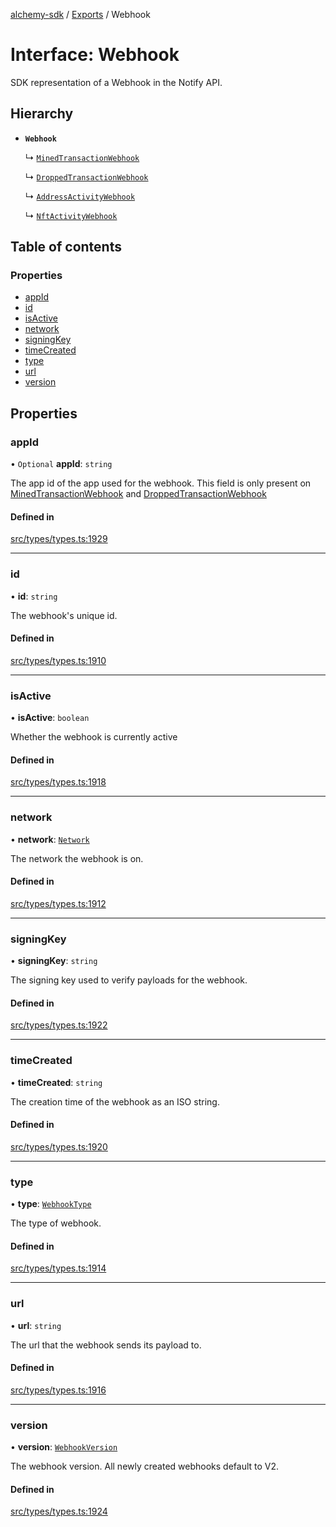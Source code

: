 [alchemy-sdk](../README.md) / [Exports](../modules.md) / Webhook

# Interface: Webhook

SDK representation of a Webhook in the Notify API.

## Hierarchy

- **`Webhook`**

  ↳ [`MinedTransactionWebhook`](MinedTransactionWebhook.md)

  ↳ [`DroppedTransactionWebhook`](DroppedTransactionWebhook.md)

  ↳ [`AddressActivityWebhook`](AddressActivityWebhook.md)

  ↳ [`NftActivityWebhook`](NftActivityWebhook.md)

## Table of contents

### Properties

- [appId](Webhook.md#appid)
- [id](Webhook.md#id)
- [isActive](Webhook.md#isactive)
- [network](Webhook.md#network)
- [signingKey](Webhook.md#signingkey)
- [timeCreated](Webhook.md#timecreated)
- [type](Webhook.md#type)
- [url](Webhook.md#url)
- [version](Webhook.md#version)

## Properties

### appId

• `Optional` **appId**: `string`

The app id of the app used for the webhook. This field is only present on
[MinedTransactionWebhook](MinedTransactionWebhook.md) and [DroppedTransactionWebhook](DroppedTransactionWebhook.md)

#### Defined in

[src/types/types.ts:1929](https://github.com/alchemyplatform/alchemy-sdk-js/blob/bed7d71/src/types/types.ts#L1929)

___

### id

• **id**: `string`

The webhook's unique id.

#### Defined in

[src/types/types.ts:1910](https://github.com/alchemyplatform/alchemy-sdk-js/blob/bed7d71/src/types/types.ts#L1910)

___

### isActive

• **isActive**: `boolean`

Whether the webhook is currently active

#### Defined in

[src/types/types.ts:1918](https://github.com/alchemyplatform/alchemy-sdk-js/blob/bed7d71/src/types/types.ts#L1918)

___

### network

• **network**: [`Network`](../enums/Network.md)

The network the webhook is on.

#### Defined in

[src/types/types.ts:1912](https://github.com/alchemyplatform/alchemy-sdk-js/blob/bed7d71/src/types/types.ts#L1912)

___

### signingKey

• **signingKey**: `string`

The signing key used to verify payloads for the webhook.

#### Defined in

[src/types/types.ts:1922](https://github.com/alchemyplatform/alchemy-sdk-js/blob/bed7d71/src/types/types.ts#L1922)

___

### timeCreated

• **timeCreated**: `string`

The creation time of the webhook as an ISO string.

#### Defined in

[src/types/types.ts:1920](https://github.com/alchemyplatform/alchemy-sdk-js/blob/bed7d71/src/types/types.ts#L1920)

___

### type

• **type**: [`WebhookType`](../enums/WebhookType.md)

The type of webhook.

#### Defined in

[src/types/types.ts:1914](https://github.com/alchemyplatform/alchemy-sdk-js/blob/bed7d71/src/types/types.ts#L1914)

___

### url

• **url**: `string`

The url that the webhook sends its payload to.

#### Defined in

[src/types/types.ts:1916](https://github.com/alchemyplatform/alchemy-sdk-js/blob/bed7d71/src/types/types.ts#L1916)

___

### version

• **version**: [`WebhookVersion`](../enums/WebhookVersion.md)

The webhook version. All newly created webhooks default to V2.

#### Defined in

[src/types/types.ts:1924](https://github.com/alchemyplatform/alchemy-sdk-js/blob/bed7d71/src/types/types.ts#L1924)
